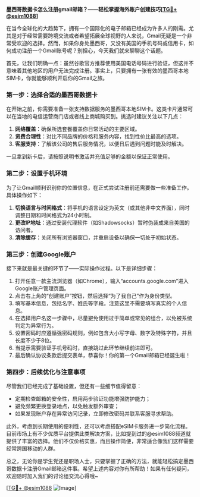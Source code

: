**墨西哥数据卡怎么注册gmail邮箱？——轻松掌握海外账户创建技巧[[TG💪+ @esim1088](https://t.me/s/esim1088)]**

在当今全球化的大趋势下，拥有一个国际化的电子邮箱已经成为许多人的刚需。尤其是对于经常需要跨境交流或者希望拓展全球视野的人来说，Gmail无疑是一个非常受欢迎的选择。然而，如果你身处墨西哥，又没有美国的手机号码或信用卡，如何成功注册一个Gmail账号呢？别担心，今天我们就来聊聊这个话题。

首先，让我们明确一点：虽然谷歌官方推荐使用美国电话号码进行验证，但这并不意味着其他地区的用户无法完成注册。事实上，只要拥有一张有效的墨西哥本地SIM卡，你就能够顺利开启你的Gmail之旅。

### 第一步：选择合适的墨西哥数据卡

在开始之前，你需要准备一张支持数据服务的墨西哥本地SIM卡。这类卡片通常可以在当地的电信运营商门店或者线上商城购买到。挑选时建议关注以下几点：

1. **网络覆盖**：确保所选套餐覆盖你日常活动的主要区域。
2. **资费合理性**：对比不同品牌的价格和服务内容，找到性价比最高的选项。
3. **客服支持**：了解该公司的售后服务情况，以便日后遇到问题时能及时解决。

一旦拿到新卡后，请按照说明书激活并充值足够的金额以保证正常使用。

### 第二步：设置手机环境

为了让Gmail顺利识别你的位置信息，在正式尝试注册前还需要做一些准备工作。具体操作如下：

1. **切换语言与时间格式**：将手机的语言设定为英文（或其他非中文界面），同时调整日期和时间格式为24小时制。
2. **更改IP地址**：通过安装代理软件（如Shadowsocks）暂时伪装成来自美国的访问者。
3. **清除缓存**：关闭所有浏览器窗口，并重启设备以确保一切处于初始状态。

### 第三步：创建Google账户

接下来就是最关键的环节了——实际操作过程。以下是详细步骤：

1. 打开任意一款主流浏览器（如Chrome），输入“accounts.google.com”进入Google账户管理页面。
2. 点击右上角的“创建账户”按钮，然后选择“为了我自己”作为身份类型。
3. 填写基本信息，包括名字、姓氏等字段。注意这里不需要填写真实的个人信息。
4. 在选择用户名这一步骤中，尽量避免使用过于简单或常见的组合，以免被系统判定为异常行为。
5. 设置密码时应遵循强密码规则，例如包含大小写字母、数字及特殊字符，并且长度不少于8位。
6. 当提示需要验证手机号码时，直接跳过此环节继续前进即可。
7. 最后确认协议条款后提交表单，恭喜你！你的第一个Gmail邮箱已经诞生啦！

### 第四步：后续优化与注意事项

尽管我们已经完成了基础设置，但还有一些细节值得留意：

- 定期检查邮箱的安全性，启用两步验证功能增强防护能力；
- 避免频繁更换登录地点，以免触发额外审查；
- 如果发现账户存在异常访问记录，立即修改密码并联系客服寻求帮助。

此外，考虑到长期使用的便利性，还可以考虑搭配eSIM卡服务进一步简化流程。目前市场上有不少优质平台提供此类解决方案，比如提到过的@esim1088频道就提供了丰富的选择。他们不仅价格实惠，而且操作简便，非常适合像我们这样需要经常跨国移动的人群。

总之，无论你是学生党还是职场人士，只要掌握了正确的方法，就能轻松搞定墨西哥数据卡注册Gmail邮箱这件事。希望上述内容对你有所帮助！如果有任何疑问，欢迎随时加入我们的讨论组交流心得哦~

[[TG💪+ @esim1088](https://t.me/s/esim1088) ![Image](https://i.postimg.cc/4NQfJmqS/Snipaste-2025-05-13-00-14-12.png)]
